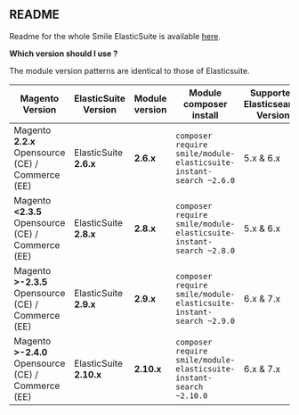 ## README

Readme for the whole Smile ElasticSuite is available [here](https://github.com/Smile-SA/elasticsuite).

**Which version should I use ?**

The module version patterns are identical to those of Elasticsuite.

Magento Version                                     | ElasticSuite Version    | Module version | Module composer install                                                 | Supported Elasticsearch Version | Actively maintained
----------------------------------------------------|-------------------------|----------------|-------------------------------------------------------------------------|---------------------------------|---------------------
Magento **2.2.x** Opensource (CE) / Commerce (EE)   | ElasticSuite **2.6.x**  | **2.6.x**      | ```composer require smile/module-elasticsuite-instant-search ~2.6.0```  | 5.x & 6.x                       | No
Magento **<2.3.5** Opensource (CE) / Commerce (EE)  | ElasticSuite **2.8.x**  | **2.8.x**      | ```composer require smile/module-elasticsuite-instant-search ~2.8.0```  | 5.x & 6.x                       | No
Magento **>-2.3.5** Opensource (CE) / Commerce (EE) | ElasticSuite **2.9.x**  | **2.9.x**      | ```composer require smile/module-elasticsuite-instant-search ~2.9.0```  | 6.x & 7.x                       | **Yes**
Magento **>-2.4.0** Opensource (CE) / Commerce (EE) | ElasticSuite **2.10.x** | **2.10.x**     | ```composer require smile/module-elasticsuite-instant-search ~2.10.0``` | 6.x & 7.x                       | **Yes**